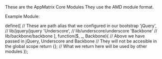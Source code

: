 These are the AppMatrix Core Modules
They use the AMD module format. 

Example Module:

define([
  // These are path alias that we configured in our bootstrap
  'jQuery',     // lib/jquery/jquery
  'Underscore', // lib/underscore/underscore
  'Backbone'    // lib/backbone/backbone
], function($, _, Backbone){
  // Above we have passed in jQuery, Underscore and Backbone
  // They will not be accesible in the global scope
  return {};
  // What we return here will be used by other modules
});